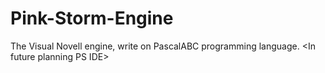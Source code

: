 # Pink-Storm-Engine
The Visual Novell engine, write on PascalABC programming language. &lt;In future planning PS IDE>
